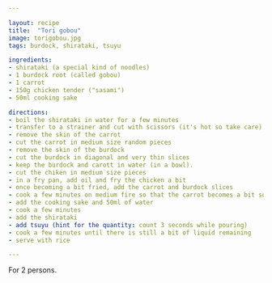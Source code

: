 ```yaml
---

layout: recipe
title:  "Tori gobou"
image: torigobou.jpg
tags: burdock, shirataki, tsuyu

ingredients:
- shirataki (a special kind of noodles)
- 1 burdock root (called gobou)
- 1 carrot
- 150g chicken tender ("sasami")
- 50ml cooking sake

directions:
- boil the shirataki in water for a few minutes
- transfer to a strainer and cut with scissors (it's hot so take care) so that the noodles will not be too long
- remove the skin of the carrot
- cut the carrot in medium size random pieces
- remove the skin of the burdock
- cut the burdock in diagonal and very thin slices
- keep the burdock and carott in water (in a bowl).
- cut the chiken in medium size pieces
- in a fry pan, add oil and fry the chicken a bit
- once becoming a bit fried, add the carrot and burdock slices
- cook a few minutes on medium fire so that the carrot becomes a bit soft
- add the cooking sake and 50ml of water
- cook a few minutes
- add the shirataki
- add tsuyu (hint for the quantity: count 3 seconds while pouring)
- cook a few minutes until there is still a bit of liquid remaining
- serve with rice

---
```


For 2 persons.

